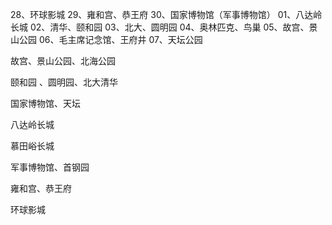 
28、环球影城
29、雍和宫、恭王府
30、国家博物馆（军事博物馆）
01、八达岭长城
02、清华、颐和园 
03、北大、圆明园
04、奥林匹克、鸟巢
05、故宫、景山公园
06、毛主席记念馆、王府井
07、天坛公园

  

  

故宫、景山公园、北海公园

颐和园 、圆明园、北大清华

国家博物馆、天坛

八达岭长城

慕田峪长城

军事博物馆、首钢园

雍和宫、恭王府

环球影城